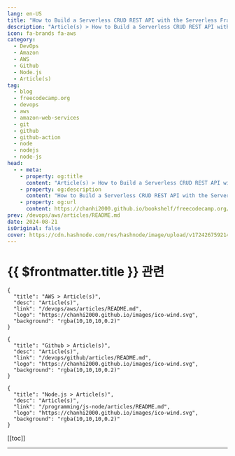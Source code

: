 ```yaml
---
lang: en-US
title: "How to Build a Serverless CRUD REST API with the Serverless Framework, Node.js, and GitHub Actions"
description: "Article(s) > How to Build a Serverless CRUD REST API with the Serverless Framework, Node.js, and GitHub Actions"
icon: fa-brands fa-aws
category: 
  - DevOps
  - Amazon
  - AWS
  - Github
  - Node.js
  - Article(s)
tag: 
  - blog
  - freecodecamp.org
  - devops
  - aws
  - amazon-web-services
  - git
  - github
  - github-action
  - node
  - nodejs
  - node-js
head:
  - - meta:
    - property: og:title
      content: "Article(s) > How to Build a Serverless CRUD REST API with the Serverless Framework, Node.js, and GitHub Actions"
    - property: og:description
      content: "How to Build a Serverless CRUD REST API with the Serverless Framework, Node.js, and GitHub Actions"
    - property: og:url
      content: https://chanhi2000.github.io/bookshelf/freecodecamp.org/how-to-build-a-serverless-crud-rest-api.html
prev: /devops/aws/articles/README.md
date: 2024-08-21
isOriginal: false
cover: https://cdn.hashnode.com/res/hashnode/image/upload/v1724267592147/e9dc4429-6475-4d35-b0e8-81c116f769b8.jpeg
---
```


# {{ $frontmatter.title }} 관련

```component VPCard
{
  "title": "AWS > Article(s)",
  "desc": "Article(s)",
  "link": "/devops/aws/articles/README.md",
  "logo": "https://chanhi2000.github.io/images/ico-wind.svg",
  "background": "rgba(10,10,10,0.2)"
}
```

```component VPCard
{
  "title": "Github > Article(s)",
  "desc": "Article(s)",
  "link": "/devops/github/articles/README.md",
  "logo": "https://chanhi2000.github.io/images/ico-wind.svg",
  "background": "rgba(10,10,10,0.2)"
}
```

```component VPCard
{
  "title": "Node.js > Article(s)",
  "desc": "Article(s)",
  "link": "/programming/js-node/articles/README.md",
  "logo": "https://chanhi2000.github.io/images/ico-wind.svg",
  "background": "rgba(10,10,10,0.2)"
}
```

[[toc]]

---

<SiteInfo
  name="How to Build a Serverless CRUD REST API with the Serverless Framework, Node.js, and GitHub Actions"
  desc="Serverless computing emerged as a response to the challenges of traditional server-based architectures. With serverless, developers no longer need to manage or scale servers manually. Instead, cloud providers handle infrastructure management, allowin..."
  url="https://freecodecamp.org/news/how-to-build-a-serverless-crud-rest-api/"
  logo="https://cdn.freecodecamp.org/universal/favicons/favicon.ico"
  preview="https://cdn.hashnode.com/res/hashnode/image/upload/v1724267592147/e9dc4429-6475-4d35-b0e8-81c116f769b8.jpeg"/>

<!-- TODO: 작성 -->


